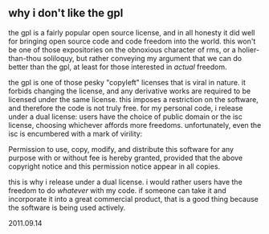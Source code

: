 why i don't like the gpl
------------------------

the gpl is a fairly popular open source license, and in all honesty it did well
for bringing open source code and code freedom into the world. this won't be
one of those expositories on the obnoxious character of rms, or a 
holier-than-thou soliloquy, but rather conveying my argument that we can do 
better than the gpl, at least for those interested in *actual* freedom.

the gpl is one of those pesky "copyleft" licenses that is viral in nature. it
forbids changing the license, and any derivative works are required to be 
licensed under the same license. this imposes a restriction on the software,
and therefore the code is not truly free. for my personal code, i release under
a dual license: users have the choice of public domain or the isc license,
choosing whichever affords more freedoms. unfortunately, even the isc is 
encumbered with a mark of virility:

   Permission to use, copy, modify, and distribute this software for any
   purpose with or without fee is hereby granted, provided that the above 
   copyright notice and this permission notice appear in all copies.

this is why i release under a dual license. i would rather users have the 
freedom to do *whatever* with my code. if someone can take it and incorporate it
into a great commercial product, that is a good thing because the software is
being used actively.


2011.09.14
